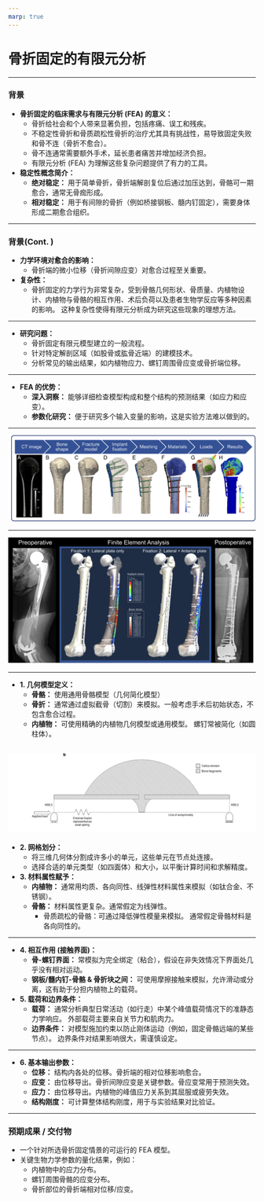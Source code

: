 ```yaml
---
marp: true
---
```


# 骨折固定的有限元分析


---

### 背景

* **骨折固定的临床需求与有限元分析 (FEA) 的意义：**
    * 骨折给社会和个人带来显著负担，包括疼痛、误工和残疾。
    * 不稳定性骨折和骨质疏松性骨折的治疗尤其具有挑战性，易导致固定失败和骨不连（骨折不愈合）。
    * 骨不连通常需要额外手术，延长患者痛苦并增加经济负担。
    * 有限元分析 (FEA) 为理解这些复杂问题提供了有力的工具。
* **稳定性概念简介：**
    * **绝对稳定：** 用于简单骨折，骨折端解剖复位后通过加压达到，骨骼可一期愈合，通常无骨痂形成。
    * **相对稳定：** 用于有间隙的骨折（例如桥接钢板、髓内钉固定），需要身体形成二期愈合组织。
  
---

### 背景(Cont. )


* **力学环境对愈合的影响：**
    * 骨折端的微小位移（骨折间隙应变）对愈合过程至关重要。
* **复杂性：**
    * 骨折固定的力学行为非常复杂，受到骨骼几何形状、骨质量、内植物设计、内植物与骨骼的相互作用、术后负荷以及患者生物学反应等多种因素的影响。 这种复杂性使得有限元分析成为研究这些现象的理想方法。

---

* **研究问题：**
    * 骨折固定有限元模型建立的一般流程。
    * 针对特定解剖区域（如股骨或肱骨近端）的建模技术。
    * 分析常见的输出结果，如内植物应力、螺钉周围骨应变或骨折端位移。

---

* **FEA 的优势：**
    * **深入洞察：** 能够详细检查模型构成和整个结构的预测结果（如应力和应变）。
    * **参数化研究：** 便于研究多个输入变量的影响，这是实验方法难以做到的。

---

![](1.png)

---

![](2.png)

---

* **1. 几何模型定义：**
    * **骨骼：** 使用通用骨骼模型（几何简化模型）
    * **骨折：** 通常通过虚拟截骨（切割）来模拟。一般考虑手术后初始状态，不包含愈合过程。
    * **内植物：** 可使用精确的内植物几何模型或通用模型。 螺钉常被简化（如圆柱体）。

![](3.png)
---
* **2. 网格划分：**
    * 将三维几何体分割成许多小的单元，这些单元在节点处连接。
    * 选择合适的单元类型（如四面体）和大小，以平衡计算时间和求解精度。
* **3. 材料属性赋予：**
    * **内植物：** 通常用均质、各向同性、线弹性材料属性来模拟（如钛合金、不锈钢）。
    * **骨骼：** 材料属性更复杂。通常假定为线弹性。
        * 骨质疏松的骨骼：可通过降低弹性模量来模拟。 通常假定骨骼材料是各向同性的。
  
---

* **4. 相互作用 (接触界面)：**
    * **骨-螺钉界面：** 常模拟为完全绑定（粘合），假设在非失效情况下界面处几乎没有相对运动。
    * **钢板/髓内钉-骨骼 & 骨折块之间：** 可使用摩擦接触来模拟，允许滑动或分离，这有助于分担内植物上的载荷。
* **5. 载荷和边界条件：**
    * **载荷：** 通常分析典型日常活动（如行走）中某个峰值载荷情况下的准静态力学响应。 外部载荷主要来自关节力和肌肉力。
    * **边界条件：** 对模型施加约束以防止刚体运动（例如，固定骨骼远端的某些节点）。 边界条件对结果影响很大，需谨慎设定。
  
---
* **6. 基本输出参数：**
    * **位移：** 结构内各处的位移。骨折端的相对位移影响愈合。
    * **应变：** 由位移导出。骨折间隙应变是关键参数。骨应变常用于预测失效。
    * **应力：** 由位移导出。内植物的峰值应力关系到其屈服或疲劳失效。
    * **结构刚度：** 可计算整体结构刚度，用于与实验结果对比验证。

---

### 预期成果 / 交付物

* 一个针对所选骨折固定情景的可运行的 FEA 模型。
* 关键生物力学参数的量化结果，例如：
    * 内植物中的应力分布。
    * 螺钉周围骨骼的应变分布。
    * 骨折部位的骨折端相对位移/应变。
